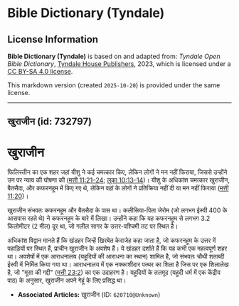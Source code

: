 # Bible Dictionary (Tyndale)

## License Information

**Bible Dictionary (Tyndale)** is based on and adapted from: _Tyndale Open Bible Dictionary_, [Tyndale House Publishers](https://tyndaleopenresources.com/), 2023, which is licensed under a [CC BY-SA 4.0 license](https://creativecommons.org/licenses/by-sa/4.0/legalcode.en).

This markdown version (created `2025-10-20`) is provided under the same license.



--------------------------------

## खुराजीन (id: 732797)

खुराजीन
=======

फिलिस्तीन का एक शहर जहां यीशु ने कई चमत्कार किए, लेकिन लोगों ने मन नहीं फिराया, जिससे उन्होंने उन पर न्याय की घोषणा की ([मत्ती 11:21–24](https://ref.ly/Matt11:21-Matt11:24); [लूका 10:13–14](https://ref.ly/Luke10:13-Luke10:14))। यीशु के अधिकांश चमत्कार खुराजीन, बैतसैदा, और कफरनहूम में किए गए थे, लेकिन वहां के लोगों ने प्रतिक्रिया नहीं दी या मन नहीं फिराया ([मत्ती 11:20](https://ref.ly/Matt11:20))।

खुराजीन संभवतः कफरनहूम और बैतसैदा के पास था। कलीसिया\-पिता जेरोम (जो लगभग ईस्वी 400 के आसपास रहते थे) ने कफरनहूम के बारे में लिखा। उन्होंने कहा कि यह कफरनहूम से लगभग 3\.2 किलोमीटर (2 मील) दूर था, जो गलील सागर के उत्तर\-पश्चिमी तट पर स्थित है।

अधिकांश विद्वान मानते हैं कि खंडहर जिन्हें खिरबेत केराजेह कहा जाता है, जो कफरनहूम के उत्तर में पहाड़ियों पर स्थित हैं, प्राचीन खुराजीन के अवशेष हैं। ये खंडहर दर्शाते हैं कि यह कभी एक महत्वपूर्ण शहर था। अवशेषों में एक आराधनालय (यहूदियों की आराधना का स्थान) शामिल है, जो संभवतः चौथी शताब्दी ईस्वी में निर्मित किया गया था। आराधनालय में एक नक्काशीदार पत्थर का शिला है जिस पर एक शिलालेख है, जो "मूसा की गद्दी" ([मत्ती 23:2](https://ref.ly/Matt23:2)) का एक उदाहरण है। यहूदियों के तलमूद (यहूदी धर्म में एक केंद्रीय पाठ) के अनुसार, खुराजीन अपने गेहूं के लिए प्रसिद्ध था।

* **Associated Articles:** खुराजीन (ID: `620710@Unknown`)

